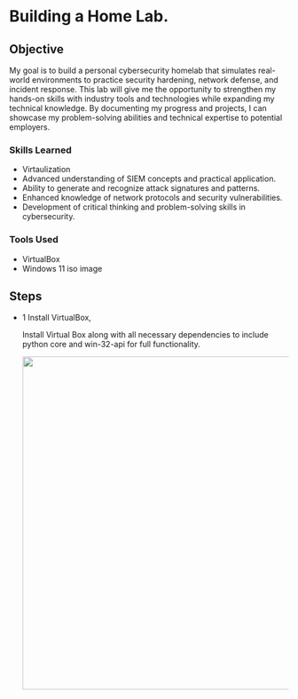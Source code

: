 # Building a Home Lab.

## Objective


My goal is to build a personal cybersecurity homelab that simulates real-world environments to practice security hardening, network defense, and incident response. This lab will give me the opportunity to strengthen my hands-on skills with industry tools and technologies while expanding my technical knowledge. By documenting my progress and projects, I can showcase my problem-solving abilities and technical expertise to potential employers.

### Skills Learned

- Virtaulization 
- Advanced understanding of SIEM concepts and practical application.
- Ability to generate and recognize attack signatures and patterns.
- Enhanced knowledge of network protocols and security vulnerabilities.
- Development of critical thinking and problem-solving skills in cybersecurity.

### Tools Used


- VirtualBox
- Windows 11 iso image 


## Steps

- 1 Install VirtualBox,

  Install Virtual Box along with all necessary dependencies to include python core and win-32-api for full functionality.

  <img src="https://github.com/user-attachments/assets/bce2e7e4-e7cd-4438-903b-d02b45e20cd3" width="600">
